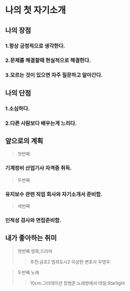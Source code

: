 # 나의 첫 자기소개

## 나의 장점

### 1.항상 긍정적으로 생각한다.
### 2.문제를 해결할때 현실적으로 해결한다.
### 3.모르는 것이 있으면 자주 질문하고 알아간다.

## 나의 단점

### 1.소심하다.
### 2.다른 사람보다 배우는게 느리다.

## 앞으로의 계획

> 첫번째
### 기계정비 산업기사 자격증 취득.

> 두번째
### 유지보수 관련 직업 회사와 자기소개서 준비함.

> 세번째
### 인적성 검사와 면접준비함.

## 내가 좋아하는 취미

> 첫번째
> 영화,드라마
> > 추천:공조2
> > 범죄도시2
> > 이상한 변호사 우영우

> 두번째
> 노래
> > 10cm:그라데이션
> > 장범준:노래방에서
> > 태일:Starlight
 

